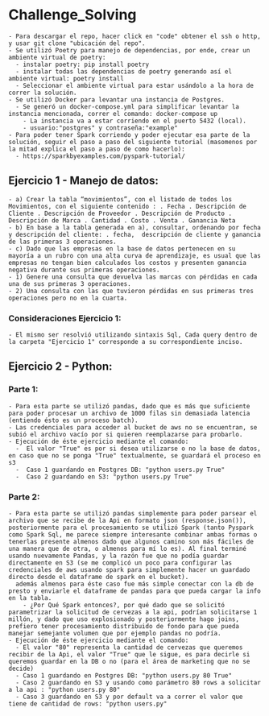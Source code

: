 # Challenge_Solving
    - Para descargar el repo, hacer click en "code" obtener el ssh o http, y usar git clone "ubicación del repo".
    - Se utilizó Poetry para manejo de dependencias, por ende, crear un ambiente virtual de poetry:
      - instalar poetry: pip install poetry
      - instalar todas las dependencias de poetry generando así el ambiente virtual: poetry install
      - Seleccionar el ambiente virtual para estar usándolo a la hora de correr la solución.
    - Se utilizó Docker para levantar una instancia de Postgres.
      - Se generó un docker-compose.yml para simplificar levantar la instancia mencionada, correr el comando: docker-compose up
        - La instancia va a estar corriendo en el puerto 5432 (local).
        - usuario:"postgres" y contraseña:"example"
    - Para poder tener Spark corriendo y poder ejecutar esa parte de la solución, seguir el paso a paso del siguiente tutorial (masomenos por la mitad explica el paso a paso de como hacerlo):
      - https://sparkbyexamples.com/pyspark-tutorial/
        
## Ejercicio 1 - Manejo de datos:
    - a) Crear la tabla “movimientos”, con el listado de todos los Movimientos, con el siguiente contenido : . Fecha . Descripción de Cliente . Descripción de Proveedor . Descripción de Producto . Descripción de Marca . Cantidad . Costo . Venta . Ganancia Neta
    - b) En base a la tabla generada en a), consultar, ordenando por fecha y descripción del cliente: . fecha,  descripción de cliente y ganancia de las primeras 3 operaciones.
    - c) Dado que las empresas en la base de datos pertenecen en su mayoría a un rubro con una alta curva de aprendizaje, es usual que las empresas no tengan bien calculados los costos y presenten ganancia negativa durante sus primeras operaciones.
    - 1) Genere una consulta que devuelva las marcas con pérdidas en cada una de sus primeras 3 operaciones.
    - 2) Una consulta con las que tuvieron pérdidas en sus primeras tres operaciones pero no en la cuarta.

### Consideraciones Ejercicio 1:
    - El mismo ser resolvió utilizando sintaxis Sql, Cada query dentro de la carpeta "Ejercicio 1" corresponde a su correspondiente inciso.

## Ejercicio 2 - Python:
### Parte 1:
    - Para esta parte se utilizó pandas, dado que es más que suficiente para poder procesar un archivo de 1000 filas sin demasiada latencia (entiendo ésto es un proceso batch).
    - Las credenciales para acceder al bucket de aws no se encuentran, se subió el archivo vacío por si quieren reemplazarse para probarlo.
    - Ejecución de éste ejercicio mediante el comando:
      -  El valor "True" es por si desea utilizarse o no la base de datos, en caso que no se ponga "True" textualmente, se guardará el proceso en s3
      -  Caso 1 guardando en Postgres DB: "python users.py True"
      -  Caso 2 guardando en S3: "python users.py True"

### Parte 2:
    - Para esta parte se utilizó pandas simplemente para poder parsear el archivo que se recibe de la Api en formato json (response.json()), posteriormente para el procesamiento se utilizó Spark (tanto Pyspark como Spark Sql, me parece siempre interesante combinar ambas formas o tenerlas presente almenos dado que algunos camino son más fáciles de una manera que de otra, o almenos para mí lo es). Al final terminé usando nuevamente Pandas, y la razón fue que no podía guardar directamente en S3 (se me complicó un poco para configurar las credenciales de aws usando spark para simplemente hacer un guardado directo desde el dataframe de spark en el bucket). 
      además almenos para éste caso fue más simple conectar con la db de presto y enviarle el dataframe de pandas para que pueda cargar la info en la tabla.
        - ¿Por Qué Spark entonces?, por qué dado que se solicitó parametrizar la solicitud de cervezas a la api, podrían solicitarse 1 millón, y dado que uso explosionado y posteriormente hago joins, prefiero tener procesamiento distribuido de fondo para que pueda manejar semejante volumen que por ejemplo pandas no podría.
    - Ejecución de éste ejercicio mediante el comando:
      - El valor "80" representa la cantidad de cervezas que queremos recibir de la Api, el valor "True" que le sigue, es para decirle si queremos guardar en la DB o no (para el área de marketing que no se decide)
      - Caso 1 guardando en Postgres DB: "python users.py 80 True"
      - Caso 2 guardando en S3 y usando como parámetro 80 rows a solicitar a la api : "python users.py 80"
      - Caso 3 guardando en S3 y por default va a correr el valor que tiene de cantidad de rows: "python users.py"

